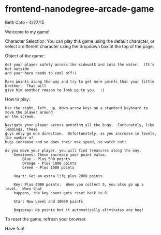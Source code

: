 frontend-nanodegree-arcade-game
===============================
Beth Cato - 4/27/15

Welcome to my game!

Character Selection:
	You can play this game using the default character, or select a different character using the dropdown box at the top of the page.


Object of the game:

	Get your player safely across the sidewalk and into the water.  (It's hot outside
	and your hero needs to cool off!)

	Earn points along the way and try to get more points than your little brother.  That will
	give him another reason to look up to you.  :)

How to play:

	Use the right, left, up, down arrow keys on a standard keyboard to move the player around 
	on the screen.

	Navigate your player across avoiding all the bugs.  Fortunately, like lemmings, these 
	guys only go one direction.  Unfortunately, as you increase in levels, the number of 
	bugs increase and so does their max speed, so watch out!

	As you move your player, you will find treasures along the way.
		Gemstones: These increase your point value.
			Blue - Plus 500 points
			Orange - Plus 1000 points
			Green - Plus 1500 points
		
		Heart: Get an extra life plus 2000 points
		
		Key: Plus 3000 points.  When you collect 5, you also go up a level.  When that 
		happens, the key count gets reset back to 0.
		
		Star: New Level and 10000 points 

		Bugspray: No points but it automatically eliminates one bug!

To reset the game, refresh your browser.

Have fun!





